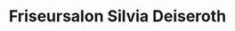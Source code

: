 ---
title: "Friseursalon Silvia Deiseroth"
url: /friedewald/friseursalon-silvia-deiseroth/
shop: Friseur
---